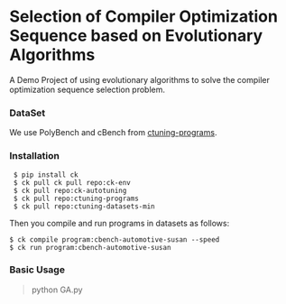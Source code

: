# Selection of Compiler Optimization Sequence based on Evolutionary Algorithms

A Demo Project of using evolutionary algorithms to solve the compiler optimization sequence selection problem.

### DataSet
We use PolyBench and cBench from [ctuning-programs](https://github.com/ctuning/ctuning-programs).

### Installation

```shell
 $ pip install ck
 $ ck pull ck pull repo:ck-env
 $ ck pull repo:ck-autotuning
 $ ck pull repo:ctuning-programs
 $ ck pull repo:ctuning-datasets-min
```
Then you compile and run programs in datasets as follows:
```shell
$ ck compile program:cbench-automotive-susan --speed
$ ck run program:cbench-automotive-susan
```

### Basic Usage
> python GA.py